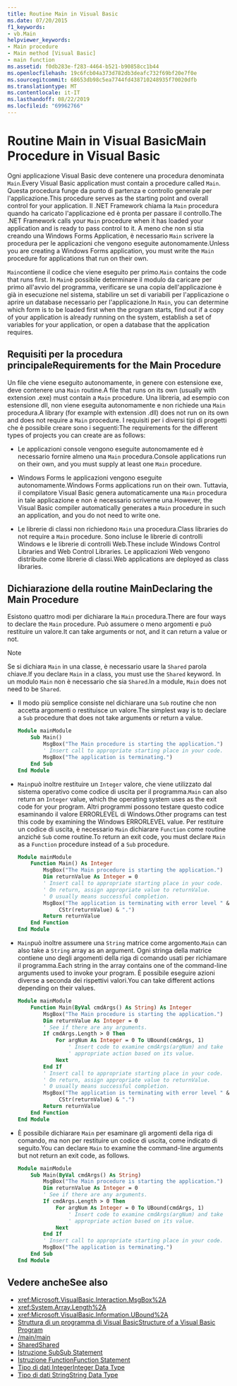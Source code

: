 ```yaml
---
title: Routine Main in Visual Basic
ms.date: 07/20/2015
f1_keywords:
- vb.Main
helpviewer_keywords:
- Main procedure
- Main method [Visual Basic]
- main function
ms.assetid: f0db283e-f283-4464-b521-b90858cc1b44
ms.openlocfilehash: 19c6fcb04a373d782db3deafc732f69bf20e7f0e
ms.sourcegitcommit: 68653db98c5ea7744fd438710248935f70020dfb
ms.translationtype: MT
ms.contentlocale: it-IT
ms.lasthandoff: 08/22/2019
ms.locfileid: "69962766"
---
```

# <a name="main-procedure-in-visual-basic"></a><span data-ttu-id="fd2e8-102">Routine Main in Visual Basic</span><span class="sxs-lookup"><span data-stu-id="fd2e8-102">Main Procedure in Visual Basic</span></span>
<span data-ttu-id="fd2e8-103">Ogni applicazione Visual Basic deve contenere una procedura denominata `Main`.</span><span class="sxs-lookup"><span data-stu-id="fd2e8-103">Every Visual Basic application must contain a procedure called `Main`.</span></span> <span data-ttu-id="fd2e8-104">Questa procedura funge da punto di partenza e controllo generale per l'applicazione.</span><span class="sxs-lookup"><span data-stu-id="fd2e8-104">This procedure serves as the starting point and overall control for your application.</span></span> <span data-ttu-id="fd2e8-105">Il .NET Framework chiama la `Main` procedura quando ha caricato l'applicazione ed è pronta per passare il controllo.</span><span class="sxs-lookup"><span data-stu-id="fd2e8-105">The .NET Framework calls your `Main` procedure when it has loaded your application and is ready to pass control to it.</span></span> <span data-ttu-id="fd2e8-106">A meno che non si stia creando una Windows Forms Application, è necessario `Main` scrivere la procedura per le applicazioni che vengono eseguite autonomamente.</span><span class="sxs-lookup"><span data-stu-id="fd2e8-106">Unless you are creating a Windows Forms application, you must write the `Main` procedure for applications that run on their own.</span></span>

 <span data-ttu-id="fd2e8-107">`Main`contiene il codice che viene eseguito per primo.</span><span class="sxs-lookup"><span data-stu-id="fd2e8-107">`Main` contains the code that runs first.</span></span> <span data-ttu-id="fd2e8-108">In `Main`è possibile determinare il modulo da caricare per primo all'avvio del programma, verificare se una copia dell'applicazione è già in esecuzione nel sistema, stabilire un set di variabili per l'applicazione o aprire un database necessario per l'applicazione.</span><span class="sxs-lookup"><span data-stu-id="fd2e8-108">In `Main`, you can determine which form is to be loaded first when the program starts, find out if a copy of your application is already running on the system, establish a set of variables for your application, or open a database that the application requires.</span></span>

## <a name="requirements-for-the-main-procedure"></a><span data-ttu-id="fd2e8-109">Requisiti per la procedura principale</span><span class="sxs-lookup"><span data-stu-id="fd2e8-109">Requirements for the Main Procedure</span></span>
 <span data-ttu-id="fd2e8-110">Un file che viene eseguito autonomamente, in genere con estensione exe, deve contenere una `Main` routine.</span><span class="sxs-lookup"><span data-stu-id="fd2e8-110">A file that runs on its own (usually with extension .exe) must contain a `Main` procedure.</span></span> <span data-ttu-id="fd2e8-111">Una libreria, ad esempio con estensione dll, non viene eseguita autonomamente e non richiede una `Main` procedura.</span><span class="sxs-lookup"><span data-stu-id="fd2e8-111">A library (for example with extension .dll) does not run on its own and does not require a `Main` procedure.</span></span> <span data-ttu-id="fd2e8-112">I requisiti per i diversi tipi di progetti che è possibile creare sono i seguenti:</span><span class="sxs-lookup"><span data-stu-id="fd2e8-112">The requirements for the different types of projects you can create are as follows:</span></span>

- <span data-ttu-id="fd2e8-113">Le applicazioni console vengono eseguite autonomamente ed è necessario fornire almeno una `Main` procedura.</span><span class="sxs-lookup"><span data-stu-id="fd2e8-113">Console applications run on their own, and you must supply at least one `Main` procedure.</span></span>

- <span data-ttu-id="fd2e8-114">Windows Forms le applicazioni vengono eseguite autonomamente.</span><span class="sxs-lookup"><span data-stu-id="fd2e8-114">Windows Forms applications run on their own.</span></span> <span data-ttu-id="fd2e8-115">Tuttavia, il compilatore Visual Basic genera automaticamente una `Main` procedura in tale applicazione e non è necessario scriverne una.</span><span class="sxs-lookup"><span data-stu-id="fd2e8-115">However, the Visual Basic compiler automatically generates a `Main` procedure in such an application, and you do not need to write one.</span></span>

- <span data-ttu-id="fd2e8-116">Le librerie di classi non richiedono `Main` una procedura.</span><span class="sxs-lookup"><span data-stu-id="fd2e8-116">Class libraries do not require a `Main` procedure.</span></span> <span data-ttu-id="fd2e8-117">Sono incluse le librerie di controlli Windows e le librerie di controlli Web.</span><span class="sxs-lookup"><span data-stu-id="fd2e8-117">These include Windows Control Libraries and Web Control Libraries.</span></span> <span data-ttu-id="fd2e8-118">Le applicazioni Web vengono distribuite come librerie di classi.</span><span class="sxs-lookup"><span data-stu-id="fd2e8-118">Web applications are deployed as class libraries.</span></span>

## <a name="declaring-the-main-procedure"></a><span data-ttu-id="fd2e8-119">Dichiarazione della routine Main</span><span class="sxs-lookup"><span data-stu-id="fd2e8-119">Declaring the Main Procedure</span></span>
 <span data-ttu-id="fd2e8-120">Esistono quattro modi per dichiarare la `Main` procedura.</span><span class="sxs-lookup"><span data-stu-id="fd2e8-120">There are four ways to declare the `Main` procedure.</span></span> <span data-ttu-id="fd2e8-121">Può assumere o meno argomenti e può restituire un valore.</span><span class="sxs-lookup"><span data-stu-id="fd2e8-121">It can take arguments or not, and it can return a value or not.</span></span>

> [!NOTE]
> <span data-ttu-id="fd2e8-122">Se si dichiara `Main` in una classe, è necessario usare la `Shared` parola chiave.</span><span class="sxs-lookup"><span data-stu-id="fd2e8-122">If you declare `Main` in a class, you must use the `Shared` keyword.</span></span> <span data-ttu-id="fd2e8-123">In un modulo `Main` non è necessario che sia `Shared`.</span><span class="sxs-lookup"><span data-stu-id="fd2e8-123">In a module, `Main` does not need to be `Shared`.</span></span>

- <span data-ttu-id="fd2e8-124">Il modo più semplice consiste nel dichiarare una `Sub` routine che non accetta argomenti o restituisce un valore.</span><span class="sxs-lookup"><span data-stu-id="fd2e8-124">The simplest way is to declare a `Sub` procedure that does not take arguments or return a value.</span></span>

    ```vb
    Module mainModule
        Sub Main()
            MsgBox("The Main procedure is starting the application.")
            ' Insert call to appropriate starting place in your code.
            MsgBox("The application is terminating.")
        End Sub
    End Module
    ```

- <span data-ttu-id="fd2e8-125">`Main`può inoltre restituire un `Integer` valore, che viene utilizzato dal sistema operativo come codice di uscita per il programma.</span><span class="sxs-lookup"><span data-stu-id="fd2e8-125">`Main` can also return an `Integer` value, which the operating system uses as the exit code for your program.</span></span> <span data-ttu-id="fd2e8-126">Altri programmi possono testare questo codice esaminando il valore ERRORLEVEL di Windows.</span><span class="sxs-lookup"><span data-stu-id="fd2e8-126">Other programs can test this code by examining the Windows ERRORLEVEL value.</span></span> <span data-ttu-id="fd2e8-127">Per restituire un codice di uscita, è necessario `Main` dichiarare `Function` come routine anziché `Sub` come routine.</span><span class="sxs-lookup"><span data-stu-id="fd2e8-127">To return an exit code, you must declare `Main` as a `Function` procedure instead of a `Sub` procedure.</span></span>

    ```vb
    Module mainModule
        Function Main() As Integer
            MsgBox("The Main procedure is starting the application.")
            Dim returnValue As Integer = 0
            ' Insert call to appropriate starting place in your code.
            ' On return, assign appropriate value to returnValue.
            ' 0 usually means successful completion.
            MsgBox("The application is terminating with error level " &
                 CStr(returnValue) & ".")
            Return returnValue
        End Function
    End Module
    ```

- <span data-ttu-id="fd2e8-128">`Main`può inoltre assumere una `String` matrice come argomento.</span><span class="sxs-lookup"><span data-stu-id="fd2e8-128">`Main` can also take a `String` array as an argument.</span></span> <span data-ttu-id="fd2e8-129">Ogni stringa della matrice contiene uno degli argomenti della riga di comando usati per richiamare il programma.</span><span class="sxs-lookup"><span data-stu-id="fd2e8-129">Each string in the array contains one of the command-line arguments used to invoke your program.</span></span> <span data-ttu-id="fd2e8-130">È possibile eseguire azioni diverse a seconda dei rispettivi valori.</span><span class="sxs-lookup"><span data-stu-id="fd2e8-130">You can take different actions depending on their values.</span></span>

    ```vb
    Module mainModule
        Function Main(ByVal cmdArgs() As String) As Integer
            MsgBox("The Main procedure is starting the application.")
            Dim returnValue As Integer = 0
            ' See if there are any arguments.
            If cmdArgs.Length > 0 Then
                For argNum As Integer = 0 To UBound(cmdArgs, 1)
                    ' Insert code to examine cmdArgs(argNum) and take
                    ' appropriate action based on its value.
                Next
            End If
            ' Insert call to appropriate starting place in your code.
            ' On return, assign appropriate value to returnValue.
            ' 0 usually means successful completion.
            MsgBox("The application is terminating with error level " &
                 CStr(returnValue) & ".")
            Return returnValue
        End Function
    End Module
    ```

- <span data-ttu-id="fd2e8-131">È possibile dichiarare `Main` per esaminare gli argomenti della riga di comando, ma non per restituire un codice di uscita, come indicato di seguito.</span><span class="sxs-lookup"><span data-stu-id="fd2e8-131">You can declare `Main` to examine the command-line arguments but not return an exit code, as follows.</span></span>

    ```vb
    Module mainModule
        Sub Main(ByVal cmdArgs() As String)
            MsgBox("The Main procedure is starting the application.")
            Dim returnValue As Integer = 0
            ' See if there are any arguments.
            If cmdArgs.Length > 0 Then
                For argNum As Integer = 0 To UBound(cmdArgs, 1)
                    ' Insert code to examine cmdArgs(argNum) and take
                    ' appropriate action based on its value.
                Next
            End If
            ' Insert call to appropriate starting place in your code.
            MsgBox("The application is terminating.")
        End Sub
    End Module
    ```
  
## <a name="see-also"></a><span data-ttu-id="fd2e8-132">Vedere anche</span><span class="sxs-lookup"><span data-stu-id="fd2e8-132">See also</span></span>

- <xref:Microsoft.VisualBasic.Interaction.MsgBox%2A>
- <xref:System.Array.Length%2A>
- <xref:Microsoft.VisualBasic.Information.UBound%2A>
- [<span data-ttu-id="fd2e8-133">Struttura di un programma di Visual Basic</span><span class="sxs-lookup"><span data-stu-id="fd2e8-133">Structure of a Visual Basic Program</span></span>](../../../visual-basic/programming-guide/program-structure/structure-of-a-visual-basic-program.md)
- [<span data-ttu-id="fd2e8-134">/main</span><span class="sxs-lookup"><span data-stu-id="fd2e8-134">/main</span></span>](../../../visual-basic/reference/command-line-compiler/main.md)
- [<span data-ttu-id="fd2e8-135">Shared</span><span class="sxs-lookup"><span data-stu-id="fd2e8-135">Shared</span></span>](../../../visual-basic/language-reference/modifiers/shared.md)
- [<span data-ttu-id="fd2e8-136">Istruzione Sub</span><span class="sxs-lookup"><span data-stu-id="fd2e8-136">Sub Statement</span></span>](../../../visual-basic/language-reference/statements/sub-statement.md)
- [<span data-ttu-id="fd2e8-137">Istruzione Function</span><span class="sxs-lookup"><span data-stu-id="fd2e8-137">Function Statement</span></span>](../../../visual-basic/language-reference/statements/function-statement.md)
- [<span data-ttu-id="fd2e8-138">Tipo di dati Integer</span><span class="sxs-lookup"><span data-stu-id="fd2e8-138">Integer Data Type</span></span>](../../../visual-basic/language-reference/data-types/integer-data-type.md)
- [<span data-ttu-id="fd2e8-139">Tipo di dati String</span><span class="sxs-lookup"><span data-stu-id="fd2e8-139">String Data Type</span></span>](../../../visual-basic/language-reference/data-types/string-data-type.md)
